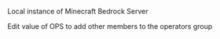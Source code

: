 Local instance of Minecraft Bedrock Server

Edit value of OPS to add other members to the operators group